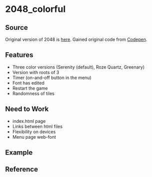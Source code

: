 # 2048_colorful

## Source
Original version of 2048 is [here](https://play2048.co/). Gained original code from [Codepen](https://codepen.io/camsong/pen/wcKrg).

## Features
* Three color versions (Serenity (default), Roze Quartz, Greenary)
* Version with roots of 3
* Timer (on-and-off button in the menu)
* Font has edited
* Restart the game
* Randomness of tiles

## Need to Work
* index.html page
* Links between html files
* Flexibility on devices
* Menu page web-font

## Example

## Reference
